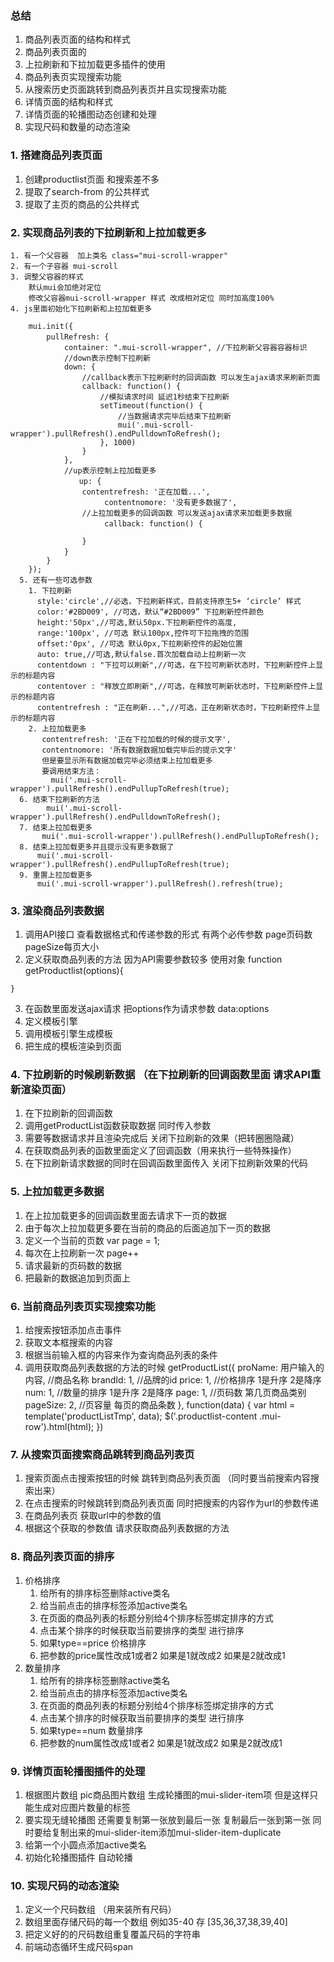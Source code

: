 ### 总结

1. 商品列表页面的结构和样式
2. 商品列表页面的
3. 上拉刷新和下拉加载更多插件的使用
4. 商品列表页实现搜索功能
5. 从搜索历史页面跳转到商品列表页并且实现搜索功能
6. 详情页面的结构和样式
7. 详情页面的轮播图动态创建和处理
8. 实现尺码和数量的动态渲染

###  1. 搭建商品列表页面

  1. 创建productlist页面 和搜索差不多
  2. 提取了search-from 的公共样式
  3. 提取了主页的商品的公共样式
  
### 2. 实现商品列表的下拉刷新和上拉加载更多
    1. 有一个父容器  加上类名 class="mui-scroll-wrapper"
    2. 有一个子容器 mui-scroll
    3. 调整父容器的样式 
        默认mui会加绝对定位 
        修改父容器mui-scroll-wrapper 样式 改成相对定位 同时加高度100%
    4. js里面初始化下拉刷新和上拉加载更多

        mui.init({
            pullRefresh: {　　
                container: ".mui-scroll-wrapper", //下拉刷新父容器容器标识
                //down表示控制下拉刷新
                down: {
                    //callback表示下拉刷新时的回调函数 可以发生ajax请求来刷新页面
                    callback: function() {
                        //模拟请求时间 延迟1秒结束下拉刷新
                        setTimeout(function() {
                            //当数据请求完毕后结束下拉刷新
                            mui('.mui-scroll-wrapper').pullRefresh().endPulldownToRefresh();
                        }, 1000)
                    }
                },
                //up表示控制上拉加载更多
                　　up: {　　　　
                    contentrefresh: '正在加载...',
                    　　　contentnomore: '没有更多数据了',
                    //上拉加载更多的回调函数 可以发送ajax请求来加载更多数据
                    　　　callback: function() {

                    }
                }　　
            }
        });
      5. 还有一些可选参数
        1. 下拉刷新
          style:'circle',//必选，下拉刷新样式，目前支持原生5+ ‘circle’ 样式
          color:'#2BD009', //可选，默认“#2BD009” 下拉刷新控件颜色
          height:'50px',//可选,默认50px.下拉刷新控件的高度,
          range:'100px', //可选 默认100px,控件可下拉拖拽的范围
          offset:'0px', //可选 默认0px,下拉刷新控件的起始位置
          auto: true,//可选,默认false.首次加载自动上拉刷新一次
          contentdown : "下拉可以刷新",//可选，在下拉可刷新状态时，下拉刷新控件上显示的标题内容
          contentover : "释放立即刷新",//可选，在释放可刷新状态时，下拉刷新控件上显示的标题内容
          contentrefresh : "正在刷新...",//可选，正在刷新状态时，下拉刷新控件上显示的标题内容
        2. 上拉加载更多
           contentrefresh: '正在下拉加载的时候的提示文字',
           contentnomore: '所有数据数据加载完毕后的提示文字'
           但是要显示所有数据加载完毕必须结束上拉加载更多 
           要调用结束方法：
             mui('.mui-scroll-wrapper').pullRefresh().endPullupToRefresh(true);
      6. 结束下拉刷新的方法
            mui('.mui-scroll-wrapper').pullRefresh().endPulldownToRefresh();
      7. 结束上拉加载更多
           mui('.mui-scroll-wrapper').pullRefresh().endPullupToRefresh();
      8. 结束上拉加载更多并且提示没有更多数据了
          mui('.mui-scroll-wrapper').pullRefresh().endPullupToRefresh(true);
      9. 重置上拉加载更多
          mui('.mui-scroll-wrapper').pullRefresh().refresh(true);
### 3. 渲染商品列表数据
  1. 调用API接口 查看数据格式和传递参数的形式  有两个必传参数 page页码数 pageSize每页大小
  2. 定义获取商品列表的方法
    因为API需要参数较多 使用对象
    function getProductlist(options){

    }
  3. 在函数里面发送ajax请求 把options作为请求参数 data:options
  4. 定义模板引擎
  5. 调用模板引擎生成模板
  6. 把生成的模板渲染到页面

### 4. 下拉刷新的时候刷新数据 （在下拉刷新的回调函数里面 请求API重新渲染页面）
  1. 在下拉刷新的回调函数 
  2. 调用getProductList函数获取数据 同时传入参数
  3. 需要等数据请求并且渲染完成后 关闭下拉刷新的效果（把转圈圈隐藏）
  4. 在获取商品列表的函数里面定义了回调函数（用来执行一些特殊操作）
  5. 在下拉刷新请求数据的同时在回调函数里面传入 关闭下拉刷新效果的代码


### 5. 上拉加载更多数据

1. 在上拉加载更多的回调函数里面去请求下一页的数据 
2. 由于每次上拉加载更多要在当前的商品的后面追加下一页的数据
3. 定义一个当前的页数 var page = 1;
4. 每次在上拉刷新一次 page++
5. 请求最新的页码数的数据 
6. 把最新的数据追加到页面上

### 6. 当前商品列表页实现搜索功能

1. 给搜索按钮添加点击事件
2. 获取文本框搜索的内容
3. 根据当前输入框的内容来作为查询商品列表的条件
4. 调用获取商品列表数据的方法的时候
   getProductList({
        proName: 用户输入的内容, //商品名称
        brandId: 1, //品牌的id
        price: 1, //价格排序 1是升序  2是降序
        num: 1, //数量的排序 1是升序 2是降序
        page: 1, //页码数  第几页商品类别
        pageSize: 2, //页容量 每页的商品条数
    }, function(data) {
        var html = template('productListTmp', data);
        $('.productlist-content .mui-row').html(html);
    })

### 7. 从搜索页面搜索商品跳转到商品列表页

1. 搜索页面点击搜索按钮的时候 跳转到商品列表页面 （同时要当前搜索内容搜索出来）
2. 在点击搜索的时候跳转到商品列表页面 同时把搜索的内容作为url的参数传递
3. 在商品列表页 获取url中的参数的值
4. 根据这个获取的参数值 请求获取商品列表数据的方法

### 8. 商品列表页面的排序

1. 价格排序
    1. 给所有的排序标签删除active类名
    2. 给当前点击的排序标签添加active类名
    3. 在页面的商品列表的标题分别给4个排序标签绑定排序的方式
    4. 点击某个排序的时候获取当前要排序的类型 进行排序
    5. 如果type==price 价格排序
    6. 把参数的price属性改成1或者2  如果是1就改成2 如果是2就改成1
2. 数量排序
    1. 给所有的排序标签删除active类名
    2. 给当前点击的排序标签添加active类名
    3. 在页面的商品列表的标题分别给4个排序标签绑定排序的方式
    4. 点击某个排序的时候获取当前要排序的类型 进行排序
    5. 如果type==num 数量排序
    6. 把参数的num属性改成1或者2  如果是1就改成2 如果是2就改成1


### 9. 详情页面轮播图插件的处理

1. 根据图片数组 pic商品图片数组 生成轮播图的mui-slider-item项 但是这样只能生成对应图片数量的标签
2. 要实现无缝轮播图 还需要复制第一张放到最后一张 复制最后一张到第一张 同时要给复制出来的mui-slider-item添加mui-slider-item-duplicate
3. 给第一个小圆点添加active类名
4. 初始化轮播图插件 自动轮播

### 10. 实现尺码的动态渲染

1. 定义一个尺码数组 （用来装所有尺码）
2. 数组里面存储尺码的每一个数组 例如35-40 存 [35,36,37,38,39,40]
3. 把定义好的的尺码数组重复覆盖尺码的字符串
4. 前端动态循环生成尺码span
